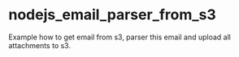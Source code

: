 # nodejs_email_parser_from_s3
Example how to get email from s3, parser this email and upload all attachments to s3.
